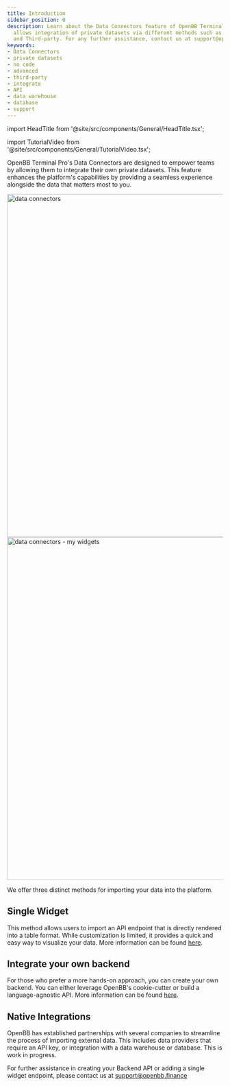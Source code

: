 ```yaml
---
title: Introduction
sidebar_position: 0
description: Learn about the Data Connectors feature of OpenBB Terminal Pro which
  allows integration of private datasets via different methods such as No code, Advanced
  and Third-party. For any further assistance, contact us at support@openbb.finance.
keywords:
- Data Connectors
- private datasets
- no code
- advanced
- third-party
- integrate
- API
- data warehouse
- database
- support
---
```


import HeadTitle from '@site/src/components/General/HeadTitle.tsx';

<HeadTitle title="Data Connectors | OpenBB Terminal Pro Docs" />

import TutorialVideo from '@site/src/components/General/TutorialVideo.tsx';

<TutorialVideo
  youtubeLink="https://www.youtube.com/embed/os5U2elFj10?si=tp4E_jyD13FTDN3B"
  videoLegend="Short introduction to Data Connectors"
/>

OpenBB Terminal Pro's Data Connectors are designed to empower teams by allowing them to integrate their own private datasets. This feature enhances the platform's capabilities by providing a seamless experience alongside the data that matters most to you.

<img className="pro-border-gradient" width="800" alt="data connectors" src="https://github.com/OpenBB-finance/OpenBB/assets/25267873/5df818ce-e4a1-4241-b8d5-be60ec25c7d4" />

<img className="pro-border-gradient" width="800" alt="data connectors - my widgets" src="https://github.com/OpenBB-finance/OpenBB/assets/25267873/e3d74bb6-ce1e-4cdf-8f5e-d9053403ce9a" />


We offer three distinct methods for importing your data into the platform.

## Single Widget

This method allows users to import an API endpoint that is directly rendered into a table format. While customization is limited, it provides a quick and easy way to visualize your data. More information can be found [here](/pro/data-connectors/single-widget).

## Integrate your own backend

For those who prefer a more hands-on approach, you can create your own backend. You can either leverage OpenBB's cookie-cutter or build a language-agnostic API. More information can be found [here](/pro/data-connectors/integrate-your-own-backend).

## Native Integrations

OpenBB has established partnerships with several companies to streamline the process of importing external data. This includes data providers that require an API key, or integration with a data warehouse or database. This is work in progress.

For further assistance in creating your Backend API or adding a single widget endpoint, please contact us at support@openbb.finance
